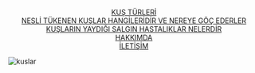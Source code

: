<p style="text-align:center;">
<a href="https://kenanavar.github.io/kusturleri/">KUŞ TÜRLERİ</a> <br />
   <a href="https://kenanavar.github.io/kusturleri/">NESLİ TÜKENEN KUŞLAR HANGİLERİDİR VE NEREYE GÖÇ EDERLER</a> <br />
    <a href="https://kenanavar.github.io/kusturleri/">KUŞLARIN YAYDIĞI SALGIN HASTALIKLAR NELERDİR</a> <br />
   <a href="https://kenanavar.github.io/kusturleri/">HAKKIMDA</a> <br />
    <a href="https://kenanavar.github.io/kusturleri/">İLETİŞİM</a> <br />
  
   
  

![kuslar](https://user-images.githubusercontent.com/62503159/103457550-9a5c2180-4d00-11eb-8ff2-578fdc2c4e37.jpg)
<br />
<br />
<br />
<br />
<br />
<br />
<br />
